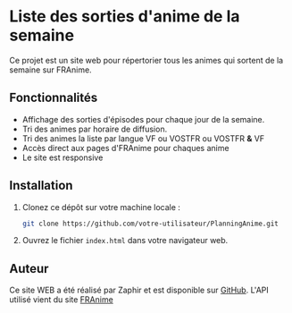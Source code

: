 # Liste des sorties d'anime de la semaine
Ce projet est un site web pour répertorier tous les animes qui sortent de la semaine sur FRAnime.


## Fonctionnalités
- Affichage des sorties d'épisodes pour chaque jour de la semaine.
- Tri des animes par horaire de diffusion.
- Tri des animes la liste par langue VF ou VOSTFR ou VOSTFR **&** VF
- Accès direct aux pages d'FRAnime pour chaques anime
- Le site est responsive 

## Installation
1. Clonez ce dépôt sur votre machine locale :
    ```bash
    git clone https://github.com/votre-utilisateur/PlanningAnime.git
    ```
2. Ouvrez le fichier `index.html` dans votre navigateur web.

## Auteur
Ce site WEB a été réalisé par Zaphir et est disponible sur [GitHub](https://github.com/zaphir21).
L'API utilisé vient du site [FRAnime](https://franime.fr/)
